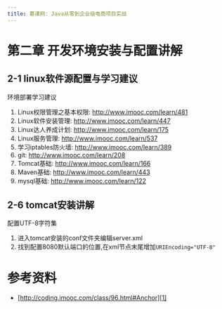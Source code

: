 ```yaml
---
title: 慕课网: Java从零到企业级电商项目实战
---
```


# 第二章 开发环境安装与配置讲解

## 2-1 linux软件源配置与学习建议

环境部署学习建议

1. Linux权限管理之基本权限: http://www.imooc.com/learn/481
2. Linux软件安装管理: http://www.imooc.com/learn/447
3. Linux达人养成计划: http://www.imooc.com/learn/175
4. Linux服务管理: http://www.imooc.com/learn/537
5. 学习iptables防火墙: http://www.imooc.com/learn/389
6. git: http://www.imooc.com/learn/208
7. Tomcat基础: http://www.imooc.com/learn/166
8. Maven基础: http://www.imooc.com/learn/443
9. mysql基础: http://www.imooc.com/learn/122

## 2-6 tomcat安装讲解

配置UTF-8字符集

1. 进入tomcat安装的conf文件夹编辑server.xml
2. 找到配置8080默认端口的位置,在xml节点末尾增加`URIEncoding="UTF-8"`




# 参考资料

- [http://coding.imooc.com/class/96.html#Anchor][1]

[1]: http://coding.imooc.com/class/96.html#Anchor